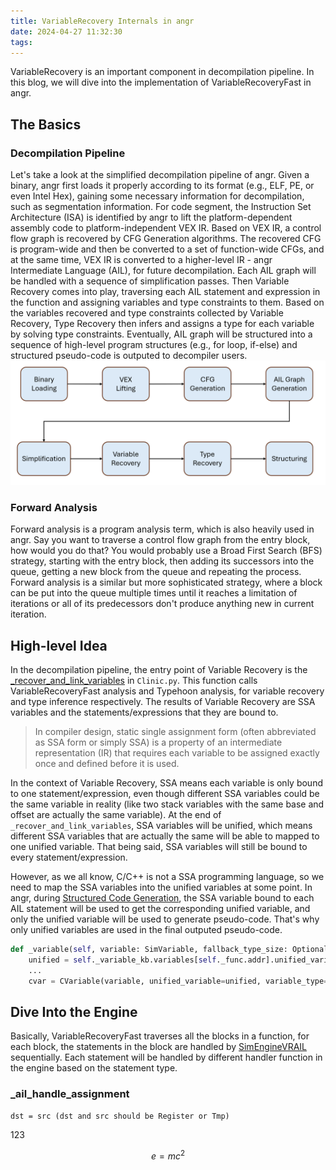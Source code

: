 ```yaml
---
title: VariableRecovery Internals in angr
date: 2024-04-27 11:32:30
tags:
---
```


VariableRecovery is an important component in decompilation pipeline. In this blog, we will dive into the implementation of VariableRecoveryFast in angr.

<!-- more -->

## The Basics
### Decompilation Pipeline
Let's take a look at the simplified decompilation pipeline of angr. Given a binary, angr first loads it properly according to its format (e.g., ELF, PE, or even Intel Hex), gaining some necessary information for decompilation, such as segmentation information. For code segment, the Instruction Set Architecture (ISA) is identified by angr to lift the platform-dependent assembly code to platform-independent VEX IR. Based on VEX IR, a control flow graph is recovered by CFG Generation algorithms. The recovered CFG is program-wide and then be converted to a set of function-wide CFGs, and at the same time, VEX IR is converted to a higher-level IR - angr Intermediate Language (AIL), for future decompilation. Each AIL graph will be handled with a sequence of simplification passes. Then Variable Recovery comes into play, traversing each AIL statement and expression in the function and assigning variables and type constraints to them. Based on the variables recovered and type constraints collected by Variable Recovery, Type Recovery then infers and assigns a type for each variable by solving type constraints. Eventually, AIL graph will be structured into a sequence of high-level program structures (e.g., for loop, if-else) and structured pseudo-code is outputed to decompiler users.
![](VariableRecovery-Internals-in-angr/decompilation_pipeline.png)

### Forward Analysis
Forward analysis is a program analysis term, which is also heavily used in angr. Say you want to traverse a control flow graph from the entry block, how would you do that? You would probably use a Broad First Search (BFS) strategy, starting with the entry block, then adding its successors into the queue, getting a new block from the queue and repeating the process. Forward analysis is a similar but more sophisticated strategy, where a block can be put into the queue multiple times until it reaches a limitation of iterations or all of its predecessors don't produce anything new in current iteration.

## High-level Idea
In the decompilation pipeline, the entry point of Variable Recovery is the [_recover_and_link_variables](https://github.com/angr/angr/blob/af87b435ffbe897d5b3a2147263963c869103590/angr/analyses/decompiler/clinic.py#L1108) in `Clinic.py`. This function calls VariableRecoveryFast analysis and Typehoon analysis, for variable recovery and type inference respectively. The results of Variable Recovery are SSA variables and the statements/expressions that they are bound to.
> In compiler design, static single assignment form (often abbreviated as SSA form or simply SSA) is a property of an intermediate representation (IR) that requires each variable to be assigned exactly once and defined before it is used.

In the context of Variable Recovery, SSA means each variable is only bound to one statement/expression, even though different SSA variables could be the same variable in reality (like two stack variables with the same base and offset are actually the same variable). At the end of `_recover_and_link_variables`, SSA variables will be unified, which means different SSA variables that are actually the same will be able to mapped to one unified variable. That being said, SSA variables will still be bound to every statement/expression.

However, as we all know, C/C++ is not a SSA programming language, so we need to map the SSA variables into the unified variables at some point. In angr, during [Structured Code Generation](https://github.com/angr/angr/blob/69f5da7f6b45bb27f3ff69c299871f8cf79b140f/angr/analyses/decompiler/structured_codegen/c.py), the SSA variable bound to each AIL statement will be used to get the corresponding unified variable, and only the unified variable will be used to generate pseudo-code. That's why only unified variables are used in the final outputed pseudo-code.
```python
def _variable(self, variable: SimVariable, fallback_type_size: Optional[int]) -> CVariable:
    unified = self._variable_kb.variables[self._func.addr].unified_variable(variable)
    ...
    cvar = CVariable(variable, unified_variable=unified, variable_type=variable_type, codegen=self)
```

## Dive Into the Engine
Basically, VariableRecoveryFast traverses all the blocks in a function, for each block, the statements in the block are handled by [SimEngineVRAIL](https://github.com/angr/angr/blob/69f5da7f6b45bb27f3ff69c299871f8cf79b140f/angr/analyses/variable_recovery/engine_ail.py#L26) sequentially. Each statement will be handled by different handler function in the engine based on the statement type. 
### _ail_handle_assignment
```
dst = src (dst and src should be Register or Tmp)
```
$123$

$$\begin{equation} \label{eq1}
e=mc^2
\end{equation}$$